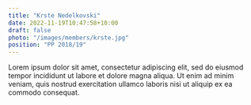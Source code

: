 ```yaml
---
title: "Krste Nedelkovski"
date: 2022-11-19T10:47:58+10:00
draft: false
photo: "/images/members/krste.jpg"
position: "PP 2018/19"
---
```


Lorem ipsum dolor sit amet, consectetur adipiscing elit, sed do eiusmod tempor incididunt ut labore et dolore magna aliqua. Ut enim ad minim veniam, quis nostrud exercitation ullamco laboris nisi ut aliquip ex ea commodo consequat.